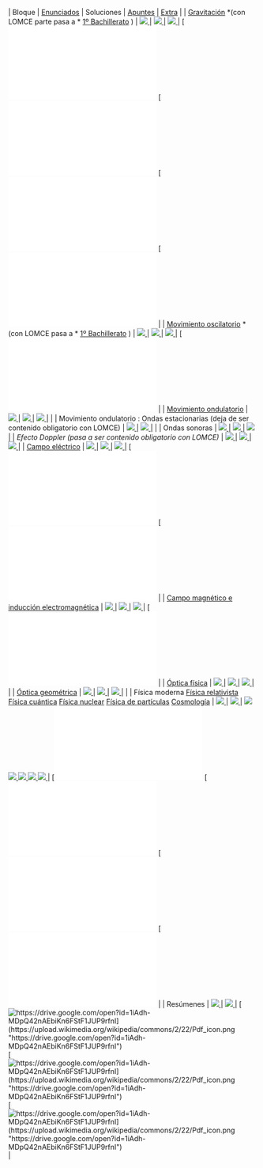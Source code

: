 
|  Bloque |  [Enunciados](/home/recursos/recursospau/ficheros-enunciados-pau-fisica)  |  Soluciones |  [Apuntes](/home/recursos/recursos-apuntes/apuntes-elaboracion-propia-fisica-2-bachillerato)  |  [Extra](/home/recursos/ejercicios/ejercicios-elaboracion-propia-fisica-2-bachillerato)  | 
|  [Gravitación](/home/recursos/fisica/recursos-gravitacion) *(con LOMCE parte pasa a * [1º Bachillerato](/home/recursos/recursos-por-materia-curso/recursos-fisica-y-quimica-1-bachillerato/apuntes-elaboracion-propia-1-bachilerato) ) |  [![](https://upload.wikimedia.org/wikipedia/commons/2/22/Pdf_icon.png "") ](/home/recursos/recursospau/ficherospaufisicaporbloques/F2-PAU-Gravitacion.pdf?attredirects=0)  |  [![](https://upload.wikimedia.org/wikipedia/commons/2/22/Pdf_icon.png "") ](/home/recursos/recursospau/ficherospaufisicaporbloques/F2-PAU-Gravitacion-soluc.pdf?attredirects=0)  |  [![](https://upload.wikimedia.org/wikipedia/commons/2/22/Pdf_icon.png "") ](/home/recursos/recursos-apuntes/apuntes-elaboracion-propia-fisica-2-bachillerato/F2-Gravitaci%C3%B3n-Teor%C3%ADa.pdf?attredirects=0)  |  [![https://www.fiquipedia.es/home/recursos/ejercicios/ejercicios-elaboracion-propia-fisica-2-bachillerato/ProblemaGravitacion1.pdf?attredirects=0](https://upload.wikimedia.org/wikipedia/commons/2/22/Pdf_icon.png "https://www.fiquipedia.es/home/recursos/ejercicios/ejercicios-elaboracion-propia-fisica-2-bachillerato/ProblemaGravitacion1.pdf?attredirects=0") ](/home/recursos/ejercicios/ejercicios-elaboracion-propia-fisica-2-bachillerato/ProblemaGravitacion1.pdf?attredirects=0)  [![https://www.fiquipedia.es/home/recursos/ejercicios/ejercicios-elaboracion-propia-fisica-2-bachillerato/ProblemaGravitacion2.pdf?attredirects=0](https://upload.wikimedia.org/wikipedia/commons/2/22/Pdf_icon.png "https://www.fiquipedia.es/home/recursos/ejercicios/ejercicios-elaboracion-propia-fisica-2-bachillerato/ProblemaGravitacion2.pdf?attredirects=0") ](/home/recursos/ejercicios/ejercicios-elaboracion-propia-fisica-2-bachillerato/ProblemaGravitacion2.pdf?attredirects=0)  [![https://www.fiquipedia.es/home/recursos/ejercicios/ejercicios-elaboracion-propia-fisica-2-bachillerato/ProblemaGravitacion3.pdf?attredirects=0](https://upload.wikimedia.org/wikipedia/commons/2/22/Pdf_icon.png "https://www.fiquipedia.es/home/recursos/ejercicios/ejercicios-elaboracion-propia-fisica-2-bachillerato/ProblemaGravitacion3.pdf?attredirects=0") ](/home/recursos/ejercicios/ejercicios-elaboracion-propia-fisica-2-bachillerato/ProblemaGravitacion3.pdf?attredirects=0)  [![https://www.fiquipedia.es/home/recursos/ejercicios/ejercicios-elaboracion-propia-fisica-2-bachillerato/ProblemaGravitacionAgujeroNegro.pdf?attredirects=0](https://upload.wikimedia.org/wikipedia/commons/2/22/Pdf_icon.png "https://www.fiquipedia.es/home/recursos/ejercicios/ejercicios-elaboracion-propia-fisica-2-bachillerato/ProblemaGravitacionAgujeroNegro.pdf?attredirects=0") ](/home/recursos/ejercicios/ejercicios-elaboracion-propia-fisica-2-bachillerato/ProblemaGravitacionAgujeroNegro.pdf?attredirects=0)  | 
|  [Movimiento oscilatorio](/home/recursos/fisica/movimiento-oscilatorio) *(con LOMCE pasa a * [1º Bachillerato](/home/recursos/recursos-por-materia-curso/recursos-fisica-y-quimica-1-bachillerato/apuntes-elaboracion-propia-1-bachilerato) ) |  [![](https://upload.wikimedia.org/wikipedia/commons/2/22/Pdf_icon.png "") ](/home/recursos/recursospau/ficherospaufisicaporbloques/F3.1-PAU-MovimientoOscilatorio.pdf?attredirects=0)  |  [![](https://upload.wikimedia.org/wikipedia/commons/2/22/Pdf_icon.png "") ](/home/recursos/recursospau/ficherospaufisicaporbloques/F3.1-PAU-MovimientoOscilatorio-soluc.pdf?attredirects=0)  |  [![](https://upload.wikimedia.org/wikipedia/commons/2/22/Pdf_icon.png "") ](/home/recursos/recursos-apuntes/apuntes-elaboracion-propia-fisica-2-bachillerato/F3.1-MAS-Teor%C3%ADa.pdf?attredirects=0)  |  [![https://www.fiquipedia.es/home/recursos/ejercicios/ejercicios-elaboracion-propia-fisica-2-bachillerato/ProblemaRepasoGravitacionMas.pdf?attredirects=0](https://upload.wikimedia.org/wikipedia/commons/2/22/Pdf_icon.png "https://www.fiquipedia.es/home/recursos/ejercicios/ejercicios-elaboracion-propia-fisica-2-bachillerato/ProblemaRepasoGravitacionMas.pdf?attredirects=0") ](/home/recursos/ejercicios/ejercicios-elaboracion-propia-fisica-2-bachillerato/ProblemaRepasoGravitacionMas.pdf?attredirects=0)  | 
|  [Movimiento ondulatorio](/home/recursos/fisica/movimiento-ondulatorio)  |  [![](https://upload.wikimedia.org/wikipedia/commons/2/22/Pdf_icon.png "") ](/home/recursos/recursospau/ficherospaufisicaporbloques/F3.2-PAU-MovimientoOndulatorio.pdf?attredirects=0)  |  [![](https://upload.wikimedia.org/wikipedia/commons/2/22/Pdf_icon.png "") ](/home/recursos/recursospau/ficherospaufisicaporbloques/F3.2-PAU-MovimientoOndulatorio-soluc.pdf?attredirects=0)  |  [![](https://upload.wikimedia.org/wikipedia/commons/2/22/Pdf_icon.png "") ](/home/recursos/recursos-apuntes/apuntes-elaboracion-propia-fisica-2-bachillerato/F3.2-3-Ondas-Teor%C3%ADa.pdf?attredirects=0)  |  | 
| Movimiento ondulatorio : Ondas estacionarias (deja de ser contenido obligatorio con LOMCE) |  [![](https://upload.wikimedia.org/wikipedia/commons/2/22/Pdf_icon.png "") ](/home/recursos/recursospau/ficherospaufisicaporbloques/F3.2-PAU-MovimientoOndulatorio-OndasEstacionarias.pdf?attredirects=0)  |  [![](https://upload.wikimedia.org/wikipedia/commons/2/22/Pdf_icon.png "") ](/home/recursos/recursospau/ficherospaufisicaporbloques/F3.2-PAU-MovimientoOndulatorio-OndasEstacionarias-soluc.pdf?attredirects=0)  |  | 
| Ondas sonoras |  [![](https://upload.wikimedia.org/wikipedia/commons/2/22/Pdf_icon.png "") ](/home/recursos/recursospau/ficherospaufisicaporbloques/F3.3-PAU-OndasSonoras.pdf?attredirects=0)  |  [![](https://upload.wikimedia.org/wikipedia/commons/2/22/Pdf_icon.png "") ](/home/recursos/recursospau/ficherospaufisicaporbloques/F3.3-PAU-OndasSonoras-soluc.pdf?attredirects=0)  |  [![](https://upload.wikimedia.org/wikipedia/commons/2/22/Pdf_icon.png "") ](/home/recursos/ejercicios/ejercicios-elaboracion-propia-fisica-2-bachillerato/ProblemaFisicadB1.pdf?attredirects=0)  | 
| *Efecto Doppler (pasa a ser contenido obligatorio con LOMCE)* |  [![](https://upload.wikimedia.org/wikipedia/commons/2/22/Pdf_icon.png "") ](/home/recursos/recursospau/ficherospaufisicaporbloques/F3.2-PAU-MovimientoOndulatorio-Doppler.pdf?attredirects=0)  |  [![](https://upload.wikimedia.org/wikipedia/commons/2/22/Pdf_icon.png "") ](/home/recursos/recursospau/ficherospaufisicaporbloques/F3.2-PAU-MovimientoOndulatorio-Doppler-soluc.pdf?attredirects=0)  |  [![](https://upload.wikimedia.org/wikipedia/commons/2/22/Pdf_icon.png "") ](/home/recursos/ejercicios/ejercicios-elaboracion-propia-fisica-2-bachillerato/ProblemaFisicaDoppler1.pdf?attredirects=0)  | 
|  [Campo eléctrico](/home/recursos/fisica/recursos-campo-electrico)  |  [![](https://upload.wikimedia.org/wikipedia/commons/2/22/Pdf_icon.png "") ](/home/recursos/recursospau/ficherospaufisicaporbloques/F4.1-PAU-CampoEl%C3%A9ctrico.pdf?attredirects=0)  |  [![](https://upload.wikimedia.org/wikipedia/commons/2/22/Pdf_icon.png "") ](/home/recursos/recursospau/ficherospaufisicaporbloques/F4.1-PAU-CampoEl%C3%A9ctrico-soluc.pdf?attredirects=0)  |  [![](https://upload.wikimedia.org/wikipedia/commons/2/22/Pdf_icon.png "") ](/home/recursos/recursos-apuntes/apuntes-elaboracion-propia-fisica-2-bachillerato/F4.1-CampoEl%C3%A9ctrico-Teor%C3%ADa.pdf?attredirects=0)  |  [![https://www.fiquipedia.es/home/recursos/ejercicios/ejercicios-elaboracion-propia-fisica-2-bachillerato/ProblemaFisicaCampoElectrico1.pdf?attredirects=0](https://upload.wikimedia.org/wikipedia/commons/2/22/Pdf_icon.png "https://www.fiquipedia.es/home/recursos/ejercicios/ejercicios-elaboracion-propia-fisica-2-bachillerato/ProblemaFisicaCampoElectrico1.pdf?attredirects=0") ](/home/recursos/ejercicios/ejercicios-elaboracion-propia-fisica-2-bachillerato/ProblemaFisicaCampoElectricoGaussEsfera.pdf?attredirects=0)  [![https://www.fiquipedia.es/home/recursos/ejercicios/ejercicios-elaboracion-propia-fisica-2-bachillerato/ProblemaFisicaCampoElectrico1.pdf?attredirects=0](https://upload.wikimedia.org/wikipedia/commons/2/22/Pdf_icon.png "https://www.fiquipedia.es/home/recursos/ejercicios/ejercicios-elaboracion-propia-fisica-2-bachillerato/ProblemaFisicaCampoElectrico1.pdf?attredirects=0") ](/home/recursos/ejercicios/ejercicios-elaboracion-propia-fisica-2-bachillerato/ProblemaFisicaCampoElectrico1.pdf?attredirects=0)  | 
|  [Campo magnético e inducción electromagnética](/home/recursos/fisica/recursos-campo-magnetico)  |  [![](https://upload.wikimedia.org/wikipedia/commons/2/22/Pdf_icon.png "") ](/home/recursos/recursospau/ficherospaufisicaporbloques/F4.2-3-PAU-CampoMagn%C3%A9tico-Inducci%C3%B3n.pdf?attredirects=0)  |  [![](https://upload.wikimedia.org/wikipedia/commons/2/22/Pdf_icon.png "") ](/home/recursos/recursospau/ficherospaufisicaporbloques/F4.2-3-PAU-CampoMagn%C3%A9tico-Inducci%C3%B3n-soluc.pdf?attredirects=0)  |  [![](https://upload.wikimedia.org/wikipedia/commons/2/22/Pdf_icon.png "") ](/home/recursos/recursos-apuntes/apuntes-elaboracion-propia-fisica-2-bachillerato/F4.2-3-CampoMagn%C3%A9tico-Teor%C3%ADa.pdf?attredirects=0)  |  [![https://www.fiquipedia.es/home/recursos/ejercicios/ejercicios-elaboracion-propia-fisica-2-bachillerato/ProblemaFisicaCampoMagnetico1.pdf?attredirects=0](https://upload.wikimedia.org/wikipedia/commons/2/22/Pdf_icon.png "https://www.fiquipedia.es/home/recursos/ejercicios/ejercicios-elaboracion-propia-fisica-2-bachillerato/ProblemaFisicaCampoMagnetico1.pdf?attredirects=0") ](/home/recursos/ejercicios/ejercicios-elaboracion-propia-fisica-2-bachillerato/ProblemaFisicaCampoMagnetico1.pdf?attredirects=0)  | 
|  [Óptica física](/home/recursos/fisica/recursos-optica-fisica)  |  [![](https://upload.wikimedia.org/wikipedia/commons/2/22/Pdf_icon.png "") ](/home/recursos/recursospau/ficherospaufisicaporbloques/F5.1-PAU-LuzOpticaFisica.pdf?attredirects=0)  |  [![](https://upload.wikimedia.org/wikipedia/commons/2/22/Pdf_icon.png "") ](/home/recursos/recursospau/ficherospaufisicaporbloques/F5.1-PAU-LuzOpticaFisica-soluc.pdf?attredirects=0)  |  [![](https://upload.wikimedia.org/wikipedia/commons/2/22/Pdf_icon.png "") ](/home/recursos/recursos-apuntes/apuntes-elaboracion-propia-fisica-2-bachillerato/F5.1-%C3%93pticaF%C3%ADsica-Teor%C3%ADa.pdf?attredirects=0)  |  | 
|  [Óptica geométrica](/home/recursos/fisica/optica-geometrica)  |  [![](https://upload.wikimedia.org/wikipedia/commons/2/22/Pdf_icon.png "") ](/home/recursos/recursospau/ficherospaufisicaporbloques/F5.2-PAU-%C3%93pticaGeom%C3%A9trica.pdf?attredirects=0)  |  [![](https://upload.wikimedia.org/wikipedia/commons/2/22/Pdf_icon.png "") ](/home/recursos/recursospau/ficherospaufisicaporbloques/F5.2-PAU-%C3%93pticaGeom%C3%A9trica-soluc.pdf?attredirects=0)  |  [![](https://upload.wikimedia.org/wikipedia/commons/2/22/Pdf_icon.png "") ](/home/recursos/recursos-apuntes/apuntes-elaboracion-propia-fisica-2-bachillerato/F5.2-%C3%93pticaGeom%C3%A9trica-Teor%C3%ADa.pdf?attredirects=0)  |  | 
| Física moderna [Física relativista](/home/recursos/fisica/recursos-fisica-relativista)  [Física cuántica](/home/recursos/fisica/recursos-fisica-cuantica)  [Física nuclear](/home/recursos/fisica/recursos-fisica-nuclear)  [Física de partículas](/home/recursos/fisica/fisica-de-particulas)  [Cosmología](/home/recursos/fisica/recursos-cosmologia)  |  [![](https://upload.wikimedia.org/wikipedia/commons/2/22/Pdf_icon.png "") ](/home/recursos/recursospau/ficherospaufisicaporbloques/F6.1-2-3-PAU-F%C3%ADsicaModerna.pdf?attredirects=0)  |  [![](https://upload.wikimedia.org/wikipedia/commons/2/22/Pdf_icon.png "") ](/home/recursos/recursospau/ficherospaufisicaporbloques/F6.1-2-3-PAU-F%C3%ADsicaModerna-soluc.pdf?attredirects=0)  |  [![](https://upload.wikimedia.org/wikipedia/commons/2/22/Pdf_icon.png "") ](/home/recursos/recursos-apuntes/apuntes-elaboracion-propia-fisica-2-bachillerato/F6.1-F%C3%ADsicaRelativista-Teor%C3%ADa.pdf?attredirects=0)  [![](https://upload.wikimedia.org/wikipedia/commons/2/22/Pdf_icon.png "") ](/home/recursos/recursos-apuntes/apuntes-elaboracion-propia-fisica-2-bachillerato/F6.2-F%C3%ADsicaCu%C3%A1ntica-Teor%C3%ADa.pdf?attredirects=0)  [![](https://upload.wikimedia.org/wikipedia/commons/2/22/Pdf_icon.png "") ](/home/recursos/recursos-apuntes/apuntes-elaboracion-propia-fisica-2-bachillerato/F6.3-F%C3%ADsicaNuclear-Teor%C3%ADa.pdf?attredirects=0)  [![](https://upload.wikimedia.org/wikipedia/commons/2/22/Pdf_icon.png "") ](/home/recursos/recursos-apuntes/apuntes-elaboracion-propia-fisica-2-bachillerato/F2B-F%C3%ADsicaPart%C3%ADculas-Teor%C3%ADa.pdf?attredirects=0)  [![](https://upload.wikimedia.org/wikipedia/commons/2/22/Pdf_icon.png "") ](/home/recursos/recursos-apuntes/apuntes-elaboracion-propia-fisica-2-bachillerato/F2B-Cosmolog%C3%ADa-Teor%C3%ADa.pdf?attredirects=0)  |  [![https://www.fiquipedia.es/home/recursos/ejercicios/ejercicios-elaboracion-propia-fisica-2-bachillerato/ProblemaFisicaModerna1.pdf?attredirects=0](https://upload.wikimedia.org/wikipedia/commons/2/22/Pdf_icon.png "https://www.fiquipedia.es/home/recursos/ejercicios/ejercicios-elaboracion-propia-fisica-2-bachillerato/ProblemaFisicaModerna1.pdf?attredirects=0") ](/home/recursos/ejercicios/ejercicios-elaboracion-propia-fisica-2-bachillerato/ProblemaFisicaModerna1.pdf?attredirects=0)  [![https://www.fiquipedia.es/home/recursos/ejercicios/ejercicios-elaboracion-propia-fisica-2-bachillerato/ProblemaFisicaModerna2.pdf?attredirects=0](https://upload.wikimedia.org/wikipedia/commons/2/22/Pdf_icon.png "https://www.fiquipedia.es/home/recursos/ejercicios/ejercicios-elaboracion-propia-fisica-2-bachillerato/ProblemaFisicaModerna2.pdf?attredirects=0") ](/home/recursos/ejercicios/ejercicios-elaboracion-propia-fisica-2-bachillerato/ProblemaFisicaModerna2.pdf?attredirects=0)  [![https://www.fiquipedia.es/home/recursos/ejercicios/ejercicios-elaboracion-propia-fisica-2-bachillerato/ProblemaFisicaModerna3.pdf?attredirects=0](https://upload.wikimedia.org/wikipedia/commons/2/22/Pdf_icon.png "https://www.fiquipedia.es/home/recursos/ejercicios/ejercicios-elaboracion-propia-fisica-2-bachillerato/ProblemaFisicaModerna3.pdf?attredirects=0") ](/home/recursos/ejercicios/ejercicios-elaboracion-propia-fisica-2-bachillerato/ProblemaFisicaModerna3.pdf?attredirects=0)  [![https://www.fiquipedia.es/home/recursos/ejercicios/ejercicios-elaboracion-propia-fisica-2-bachillerato/ProblemaFisicaModerna4.pdf?attredirects=0](https://upload.wikimedia.org/wikipedia/commons/2/22/Pdf_icon.png "https://www.fiquipedia.es/home/recursos/ejercicios/ejercicios-elaboracion-propia-fisica-2-bachillerato/ProblemaFisicaModerna4.pdf?attredirects=0") ](/home/recursos/ejercicios/ejercicios-elaboracion-propia-fisica-2-bachillerato/ProblemaFisicaModerna4.pdf?attredirects=0)  | 
| Resúmenes |  [![](https://upload.wikimedia.org/wikipedia/commons/2/22/Pdf_icon.png "") ](/home/recursos/recursospau/ficherospaufisicaporbloques/F%C3%ADsica-PAU-Tipolog%C3%ADa-2Bach.pdf?attredirects=0)  |  [![](https://upload.wikimedia.org/wikipedia/commons/2/22/Pdf_icon.png "") ](/home/recursos/recursos-apuntes/apuntes-elaboracion-propia-fisica-2-bachillerato/aPAUntes-Fisica.pdf?attredirects=0)  |  [![https://drive.google.com/open?id=1iAdh-MDpQ42nAEbiKn6FStF1JUP9rfnI](https://upload.wikimedia.org/wikipedia/commons/2/22/Pdf_icon.png "https://drive.google.com/open?id=1iAdh-MDpQ42nAEbiKn6FStF1JUP9rfnI") ](https://drive.google.com/open?id=1iAdh-MDpQ42nAEbiKn6FStF1JUP9rfnI)  [![https://drive.google.com/open?id=1iAdh-MDpQ42nAEbiKn6FStF1JUP9rfnI](https://upload.wikimedia.org/wikipedia/commons/2/22/Pdf_icon.png "https://drive.google.com/open?id=1iAdh-MDpQ42nAEbiKn6FStF1JUP9rfnI") ](https://drive.google.com/open?id=1Sk5zxRrEec-5VP4CINjdIzhR-EM1eCJw)  [![https://drive.google.com/open?id=1iAdh-MDpQ42nAEbiKn6FStF1JUP9rfnI](https://upload.wikimedia.org/wikipedia/commons/2/22/Pdf_icon.png "https://drive.google.com/open?id=1iAdh-MDpQ42nAEbiKn6FStF1JUP9rfnI") ](https://drive.google.com/open?id=1xhlQiFepIDvuBqFyUeN6o_CnFQ5LaiNq)  | 